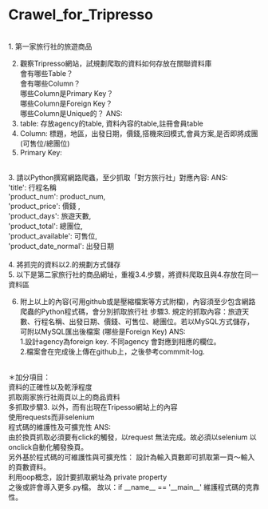 # Crawel_for_Tripresso
</br>
1. 第一家旅行社的旅遊商品</br>

2. 觀察Tripresso網站，試規劃爬取的資料如何存放在關聯資料庫</br>
會有哪些Table？</br>
會有哪些Column？</br>
哪些Column是Primary Key？</br>
哪些Column是Foreign Key？</br>
哪些Column是Unique的？
ANS:</br>
1. table: 存放agency的table, 資料內容的table,註冊會員table</br>
2. Column: 標題，地區，出發日期，價錢,搭機來回模式,會員方案,是否即將成團(可售位/總團位)</br>
3. Primary Key: 


</br>
3. 請以Python撰寫網路爬蟲，至少抓取「對方旅行社」對應內容:
ANS:</br>
    'title': 行程名稱</br>
    'product_num': product_num,</br>
    'product_price': 價錢 ,</br>
    'product_days': 旅遊天數,</br>
    'product_total': 總團位,</br>
    'product_available': 可售位,</br>
    'product_date_normal': 出發日期 </br>

</br>
4. 將抓完的資料以2.的規劃方式儲存</br>
5. 以下是第二家旅行社的商品網址，重複3.4.步驟，將資料爬取且與4.存放在同一資料區</br>

6. 附上以上的內容(可用github或是壓縮檔案等方式附檔)，內容須至少包含網路爬蟲的Python程式碼，會分別抓取旅行社 步驟3. 規定的抓取內容：旅遊天數、行程名稱、出發日期、價錢、可售位、總團位。若以MySQL方式儲存，可附以MySQL匯出後檔案 (哪些是Foreign Key)
ANS:</br>
1.設計agency為foreign key. 不同agency 會對應到相應的欄位。</br>
2.檔案會在完成後上傳在github上，之後參考commmit-log.</br>

</br>
＊加分項目：</br>
資料的正確性以及乾淨程度</br>
抓取兩家旅行社兩頁以上的商品資料 </br>
多抓取步驟3. 以外，而有出現在Tripesso網站上的內容</br>
使用requests而非selenium</br>
程式碼的維護性及可擴充性
ANS:</br>
由於換頁抓取必須要有click的觸發，以request 無法完成。故必須以selenium 以onclick自動化觸發換頁。</br>
另外基於程式碼的可維護性與可擴充性：
設計為輸入頁數即可抓取第一頁～輸入的頁數資料。</br>
利用oop概念，設計要抓取網址為 private property </br>
之後或許會導入更多.py檔。 故以：if __name__ == '__main__' 維護程式碼的克靠性。<br>






